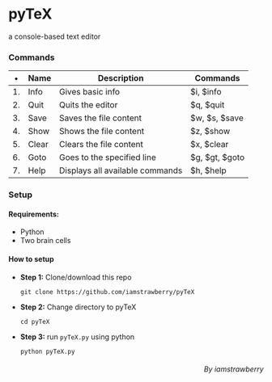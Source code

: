# pyTeX
a console-based text editor

### Commands

| •  | Name  | Description                     | Commands      |
|----|-------|---------------------------------|---------------|
| 1. | Info  | Gives basic info                | $i, $info     |
| 2. | Quit  | Quits the editor                | $q, $quit     |
| 3. | Save  | Saves the file content          | $w, $s, $save |
| 4. | Show  | Shows the file content          | $z, $show     |
| 5. | Clear | Clears the file content         | $x, $clear    |
| 6. | Goto  | Goes to the specified line      | $g, $gt, $goto|
| 7. | Help  | Displays all available commands | $h, $help     |

### Setup
#### Requirements:
- Python
- Two brain cells

#### How to setup
- **Step 1:** Clone/download this repo


      git clone https://github.com/iamstrawberry/pyTeX
     
- **Step 2:** Change directory to pyTeX


      cd pyTeX
      
- **Step 3:** run `pyTeX.py` using python


      python pyTeX.py
      
      
      
      
     
<h6 align='right'>By iamstrawberry</h6>